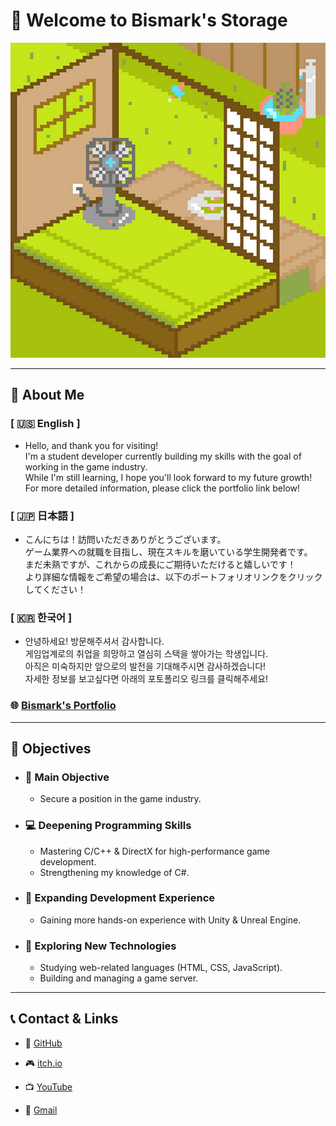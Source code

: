 # 👋 Welcome to Bismark's Storage

<div align="center">
<img src="https://raw.githubusercontent.com/Bismark-PG/Bismark-PG.github.io/main/Assets/Bismark.jpg">
</div>

---

## 📖 About Me
### [ 🇺🇸 English ]

- Hello, and thank you for visiting!\
I'm a student developer currently building my skills with the goal of working in the game industry.\
While I'm still learning, I hope you'll look forward to my future growth!\
For more detailed information, please click the portfolio link below!

### [ 🇯🇵 日本語 ]

- こんにちは！訪問いただきありがとうございます。\
ゲーム業界への就職を目指し、現在スキルを磨いている学生開発者です。\
まだ未熟ですが、これからの成長にご期待いただけると嬉しいです！\
より詳細な情報をご希望の場合は、以下のポートフォリオリンクをクリックしてください！

### [ 🇰🇷 한국어 ]

- 안녕하세요! 방문해주셔서 감사합니다.\
게임업계로의 취업을 희망하고 열심히 스택을 쌓아가는 학생입니다.\
아직은 미숙하지만 앞으로의 발전을 기대해주시면 감사하겠습니다!\
자세한 정보를 보고싶다면 아래의 포토폴리오 링크를 클릭해주세요!

### 🌐 [Bismark's Portfolio](https://bismark-pg.github.io/)

---

## 🎯 Objectives
 
 - ### 💼 Main Objective
   + Secure a position in the game industry.


 - ### 💻 Deepening Programming Skills
   + Mastering C/C++ & DirectX for high-performance game development.
   + Strengthening my knowledge of C#.
 
 - ### 🚀 Expanding Development Experience
   + Gaining more hands-on experience with Unity & Unreal Engine.

 - ### 🌱 Exploring New Technologies
   + Studying web-related languages (HTML, CSS, JavaScript).
   + Building and managing a game server.

---

## 📞 Contact & Links

- 🔗 [GitHub](https://github.com/Bismark-PG)

- 🎮 [itch.io](https://bis-mark.itch.io)
  
- 📺 [YouTube](https://www.youtube.com/@Bismark_Storage)

- 📧 [Gmail](mailto:chj200202@gmail.com)
